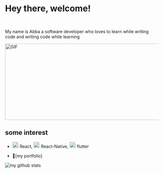 # Hey there, welcome! 
<br/>

My name is Abba a software developer who loves to learn while writing code and writing code while learning

<img align="center" height="250" width="600" alt="GIF" src="https://cdn.dribbble.com/users/730703/screenshots/3653295/sludinajums.gif" />
<br/>

## some interest
-  <img height="20" width="20" src="https://cliply.co/wp-content/uploads/2021/02/392102760_FIRE_EMOJI_400px.gif"/> React, <img height="20" width="20" src="https://cliply.co/wp-content/uploads/2021/02/392102760_FIRE_EMOJI_400px.gif"/> React-Native, <img height="20" width="20" src="https://cliply.co/wp-content/uploads/2021/02/392102760_FIRE_EMOJI_400px.gif"/> flutter

- 📝[my portfolio]







![my github stats](https://github-readme-stats.vercel.app/api?username=AdamuAbba&show_icons=true&hide_border=true)
